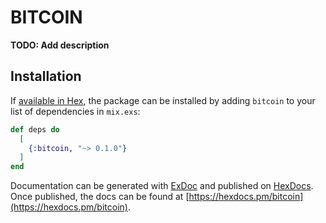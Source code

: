 # BITCOIN

**TODO: Add description**

## Installation

If [available in Hex](https://hex.pm/docs/publish), the package can be installed
by adding `bitcoin` to your list of dependencies in `mix.exs`:

```elixir
def deps do
  [
    {:bitcoin, "~> 0.1.0"}
  ]
end
```

Documentation can be generated with [ExDoc](https://github.com/elixir-lang/ex_doc)
and published on [HexDocs](https://hexdocs.pm). Once published, the docs can
be found at [https://hexdocs.pm/bitcoin](https://hexdocs.pm/bitcoin).

